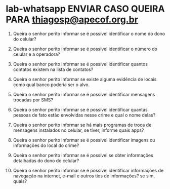 # lab-whatsapp ENVIAR CASO QUEIRA PARA thiagosp@apecof.org.br

1) Queira o senhor perito informar se é possível identificar o nome do dono do
celular?

2) Queira o senhor perito informar se é possível identificar o número do celular e
a operadora?

3) Queira o senhor perito informar se é possível identificar quantos contatos
existem na lista de contatos?

4) Queira o senhor perito informar se existe alguma evidência de locais como
qual banco poderia ser o alvo.
5) Queira o senhor perito informar se é possível identificar mensagens trocadas
por SMS?

6) Queira o senhor perito informar se é possível identificar quantas pessoas de
fato estão envolvidas nesse crime e qual o nome delas?

7) Queira o senhor perito informar se há mais programas de troca de mensagens
instalados no celular, se tiver, informe quais apps?

8) Queira o senhor perito informar se é possível identificar imagens ou
informações do local do crime?

9) Queira o senhor perito informar se é possível se obter informações detalhadas
do dono do celular?

10) Queira o senhor perito informar se é possível identificar informações de
navegação na internet, e-mail e outros tios de informações? se sim, quais?
